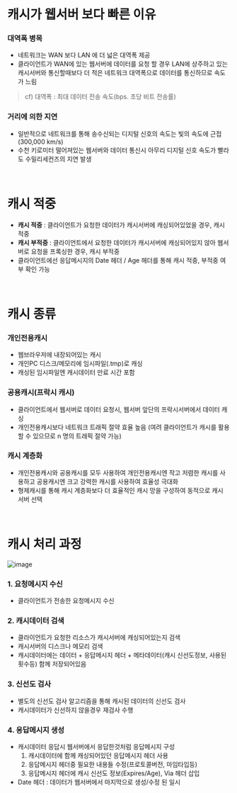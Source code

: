 # 캐시가 웹서버 보다 빠른 이유
### 대역폭 병목
* 네트워크는 WAN 보다 LAN 에 더 넓은 대역폭 제공
* 클라이언트가 WAN에 있는 웹서버에 데이터를 요청 할 경우 LAN에 상주하고 있는 캐시서버와 통신할때보다 더 적은 네트워크 대역폭으로 데이터를 통신하므로 속도가 느림

> cf) 대역폭 : 최대 데이터 전송 속도(bps. 초당 비트 전송률)

### 거리에 의한 지연
* 일반적으로 네트워크를 통해 송수신되는 디지털 신호의 속도는 빛의 속도에 근접(300,000 km/s)
* 수천 키로미터 떨어져있는 웹서버와 데이터 통신시 아무리 디지털 신호 속도가 빨라도 수밀리세컨즈의 지연 발생

<br>

# 캐시 적중
* **캐시 적중** : 클라이언트가 요청한 데이터가 캐시서버에 캐싱되어있었을 경우, 캐시 적중
* **캐시 부적중** : 클라이언트에서 요청한 데이터가 캐시서버에 캐싱되어있지 않아 웹서버로 요청을 프록싱한 경우, 캐시 부적중
* 클라이언트에선 응답메시지의 Date 헤더 / Age 헤더를 통해 캐시 적중, 부적중 여부 확인 가능

<br>

# 캐시 종류
### 개인전용캐시
* 웹브라우저에 내장되어있는 캐시
* 개인PC 디스크/메모리에 임시파일(.tmp)로 캐싱
* 캐싱된 임시파일엔 캐시데이터 만료 시간 포함
### 공용캐시(프락시 캐시)
* 클라이언트에서 웹서버로 데이터 요청시, 웹서버 앞단의 프락시서버에서 데이터 캐싱
* 개인전용캐시보다 네트워크 트래픽 절약 효율 높음 (여려 클라이언트가 캐시를 활용할 수 있으므로 n 명의 트래픽 절약 가능)
### 캐시 계층화
* 개인전용캐시와 공용캐시를 모두 사용하여 개인전용캐시엔 작고 저렴한 캐시를 사용하고 공용캐시엔 크고 강력한 캐시를 사용하여 효율성 극대화
* 형제캐시를 통해 캐시 계층화보다 더 효율적인 캐시 망을 구성하여 동적으로 캐시 서버 선택

<br>

# 캐시 처리 과정
![image](https://user-images.githubusercontent.com/48702893/103341573-a78fcb00-4aca-11eb-90c4-a98b257e7c25.png)

### 1. 요청메시지 수신
* 클라이언트가 전송한 요청메시지 수신

### 2. 캐시데이터 검색
* 클라이언트가 요청한 리소스가 캐시서버에 캐싱되어있는지 검색
* 캐시서버의 디스크나 메모리 검색
* 캐시데이터에는 데이터 + 응답메시지 헤더 + 메타데이터(캐시 신선도정보, 사용된 횟수등) 함께 저장되어있음

### 3. 신선도 검사
* 별도의 신선도 검사 알고리즘을 통해 캐시된 데이터의 신선도 검사
* 캐시데이터가 신선하지 않을경우 재검사 수행

### 4. 응답메시지 생성
* 캐시데이터 응답시 웹서버에서 응답한것처럼 응답메시지 구성
   1. 캐시데이터에 함께 캐싱되어있던 응답메시지 헤더 사용
   2. 응답메시지 헤더중 필요한 내용들 수정(프로토콜버전, 마임타입등)
   3. 응답메시지 헤더에 캐시 신선도 정보(Expires/Age), Via 헤더 삽입
* Date 헤더 : 데이터가 웹서버에서 마지막으로 생성/수정 된 일시